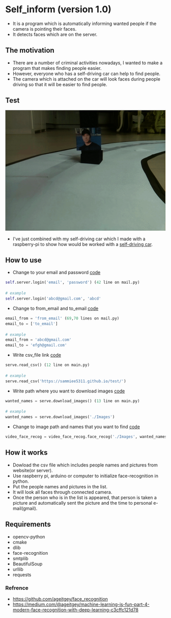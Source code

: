 # Self_inform (version 1.0)
+ It is a program which is automatically informing wanted people if the camera is pointing their faces. <br>
+ It detects faces which are on the server. <br>

## The motivation
+ There are a number of criminal activities nowadays, I wanted to make a program that makes finding people easier. <br>
+ However, everyone who has a self-driving car can help to find people. <br>
+ The camera which is attached on the car will look faces during people driving so that it will be easier to find people.

## Test
![](./Images/test.gif)

+ I've just combined with my self-driving car which I made with a raspberry-pi to show how would be worked with a [self-driving car](https://github.com/sammiee5311/raspberry_pi/tree/master/self_driving_car). <br>

## How to use
+ Change to your email and password [code](https://github.com/sammiee5311/self_inform/blob/41bb73744aee67f02bb74c691e6c67ce32c3296d/mail.py#L42)
```python
self.server.login('email', 'password') (42 line on mail.py)

# example
self.server.login('abcd@gmail.com', 'abcd'
```

+ Change to from_email and to_email [code](https://github.com/sammiee5311/self_inform/blob/e118cf4923e131d78759ce730d6ffd87813a4a17/mail.py#L69)
```python
email_from = 'from_email' (69,70 lines on mail.py)
email_to = ['to_email']

# example
email_from = 'abcd@gmail.com'
email_to = 'efgh@gmail.com'
```

+ Write csv_file link [code](https://github.com/sammiee5311/self_inform/blob/e118cf4923e131d78759ce730d6ffd87813a4a17/main.py#L12)
``` python
serve.read_csv() (12 line on main.py)

# example
serve.read_csv('https://sammiee5311.github.io/test/') 
```

+ Write path where you want to download images [code](https://github.com/sammiee5311/self_inform/blob/e118cf4923e131d78759ce730d6ffd87813a4a17/main.py#L13)
``` python
wanted_names = serve.download_images() (13 line on main.py)

# example
wanted_names = serve.download_images('./Images')
````

+ Change to image path and names that you want to find [code](https://github.com/sammiee5311/self_inform/blob/e118cf4923e131d78759ce730d6ffd87813a4a17/main.py#L15)
``` python
video_face_recog = video_face_recog.face_recog('./Images', wanted_names=wanted_names) (15 line on main.py)
```

## How it works
+ Dowload the csv file which includes people names and pictures from website(or server). <br>
+ Use raspberry pi, arduino or computer to initialize face-recognition in python. <br>
+ Put the people names and pictures in the list. <br>
+ It will look all faces through connected camera. <br>
+ Once the person who is in the list is appeared, that person is taken a picture and automatically sent the picture and the time to personal e-mail(gmail).

## Requirements
+ opencv-python
+ cmake
+ dlib
+ face-recognition
+ smtplib
+ BeautifulSoup
+ urllib
+ requests

### Refrence
+ https://github.com/ageitgey/face_recognition
+ https://medium.com/@ageitgey/machine-learning-is-fun-part-4-modern-face-recognition-with-deep-learning-c3cffc121d78
